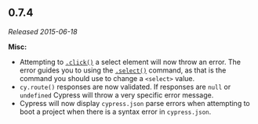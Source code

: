 ## 0.7.4

_Released 2015-06-18_

**Misc:**

- Attempting to [`.click()`](/api/commands/click) a select element will now
  throw an error. The error guides you to using the
  [`.select()`](/api/commands/select) command, as that is the command you should
  use to change a `<select>` value.
- `cy.route()` responses are now validated. If responses are `null` or
  `undefined` Cypress will throw a very specific error message.
- Cypress will now display `cypress.json` parse errors when attempting to boot a
  project when there is a syntax error in `cypress.json`.
